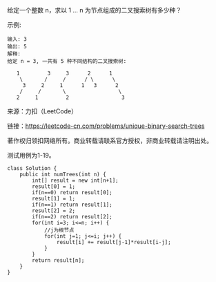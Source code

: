 给定一个整数 n，求以 1 ... n 为节点组成的二叉搜索树有多少种？

示例:
```
输入: 3
输出: 5
解释:
给定 n = 3, 一共有 5 种不同结构的二叉搜索树:

   1         3     3      2      1
    \       /     /      / \      \
     3     2     1      1   3      2
    /     /       \                 \
   2     1         2                 3

```
来源：力扣（LeetCode）

链接：https://leetcode-cn.com/problems/unique-binary-search-trees

著作权归领扣网络所有。商业转载请联系官方授权，非商业转载请注明出处。

测试用例为1-19。
```
class Solution {
    public int numTrees(int n) {
        int[] result = new int[n+1];
        result[0] = 1;
        if(n==0) return result[0];
        result[1] = 1;
        if(n==1) return result[1];
        result[2] = 2;
        if(n==2) return result[2];
        for(int i=3; i<=n; i++) {
            //j为根节点
            for(int j=1; j<=i; j++) {
                result[i] += result[j-1]*result[i-j];
            }
        }
        return result[n];
    }
}
```